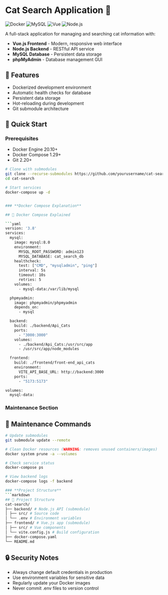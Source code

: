 # Cat Search Application 🐾

![Docker](https://img.shields.io/badge/Docker-Containers-blue)
![MySQL](https://img.shields.io/badge/MySQL-Database-orange)
![Vue](https://img.shields.io/badge/Vue-Frontend-green)
![Node.js](https://img.shields.io/badge/Node.js-Backend-brightgreen)

A full-stack application for managing and searching cat information with:
- **Vue.js Frontend** - Modern, responsive web interface
- **Node.js Backend** - RESTful API service
- **MySQL Database** - Persistent data storage
- **phpMyAdmin** - Database management GUI

## 🌟 Features
- Dockerized development environment
- Automatic health checks for database
- Persistent data storage
- Hot-reloading during development
- Git submodule architecture

## 🚀 Quick Start

### Prerequisites
- Docker Engine 20.10+
- Docker Compose 1.29+
- Git 2.20+

```bash
# Clone with submodules
git clone --recurse-submodules https://github.com/yourusername/cat-search.git
cd cat-search

# Start services
docker-compose up -d


### **Docker Compose Explanation**

## 🐳 Docker Compose Explained

```yaml
version: '3.8'
services:
  mysql:
    image: mysql:8.0
    environment:
      MYSQL_ROOT_PASSWORD: admin123
      MYSQL_DATABASE: cat_search_db
    healthcheck:
      test: ["CMD", "mysqladmin", "ping"]
      interval: 5s
      timeout: 10s
      retries: 5
    volumes:
      - mysql-data:/var/lib/mysql

  phpmyadmin:
    image: phpmyadmin/phpmyadmin
    depends_on:
      - mysql

  backend:
    build: ./backend/Api_Cats
    ports:
      - "3000:3000"
    volumes:
      - ./backend/Api_Cats:/usr/src/app
      - /usr/src/app/node_modules

  frontend:
    build: ./frontend/front-end_api_cats
    environment:
      VITE_API_BASE_URL: http://backend:3000
    ports:
      - "5173:5173"

volumes:
  mysql-data:
```

### **Maintenance Section**

## 🔧 Maintenance Commands

```bash
# Update submodules
git submodule update --remote

# Clean Docker resources (WARNING: removes unused containers/images)
docker system prune -a --volumes

# Check service status
docker-compose ps

# View backend logs
docker-compose logs -f backend

### **Project Structure**
```markdown
## 📂 Project Structure
cat-search/
├── backend/ # Node.js API (submodule)
│ ├── src/ # Source code
│ └── .env # Environment variables
├── frontend/ # Vue.js app (submodule)
│ ├── src/ # Vue components
│ └── vite.config.js # Build configuration
├── docker-compose.yaml
└── README.md
```

## 🔒 Security Notes
- Always change default credentials in production
- Use environment variables for sensitive data
- Regularly update your Docker images
- Never commit .env files to version control